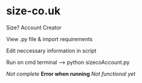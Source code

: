 # size-co.uk
Size? Account Creator 

View .py file & import requirements 

Edit neccessary information in script

Run on cmd terminal --> python sizecoAccount.py 




*Not complete*
**Error when running**
*Not functional yet*
